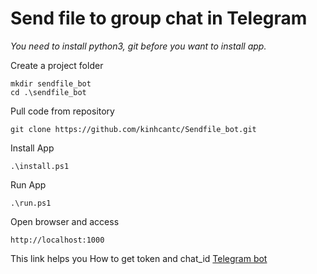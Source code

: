 ﻿# Send file to group chat in Telegram
*You need to install python3, git before you want to install app.*

Create a project folder
```
mkdir sendfile_bot
cd .\sendfile_bot
```

Pull code from repository
```
git clone https://github.com/kinhcantc/Sendfile_bot.git
```

Install App
```
.\install.ps1
```

Run App
```
.\run.ps1
```

Open browser and access 
```
http://localhost:1000
```

This link helps you How to get token and chat_id [Telegram bot](https://core.telegram.org/bots)



